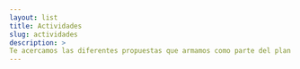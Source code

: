 ```yaml
---
layout: list
title: Actividades
slug: actividades
description: >
Te acercamos las diferentes propuestas que armamos como parte del plan de actividades.
---
```

